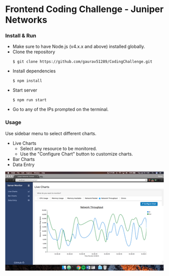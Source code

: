 # Frontend Coding Challenge - Juniper Networks

### Install & Run
* Make sure to have Node.js (v4.x.x and above) installed globally.
* Clone the repository
  ```
  $ git clone https://github.com/gaurav51289/CodingChallenge.git
  ```
* Install dependencies
  ```
  $ npm install
  ```
* Start server
  ```
  $ npm run start
  ```
* Go to any of the IPs prompted on the terminal.

### Usage
Use sidebar menu to select different charts.
- Live Charts
    - Select any resource to be monitored.
    - Use the "Configure Chart" button to customize charts.
- Bar Charts
- Data Entry

![Image of Live Charts Page](/CodingChallenge.png?raw=true "Perceptron D3")
